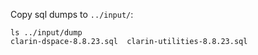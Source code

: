 Copy sql dumps to `../input/`:

```
ls ../input/dump
clarin-dspace-8.8.23.sql  clarin-utilities-8.8.23.sql
```
